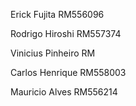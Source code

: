 Erick Fujita              RM556096

Rodrigo Hiroshi           RM557374 

Vinicius Pinheiro         RM

Carlos Henrique           RM558003

Mauricio Alves            RM556214